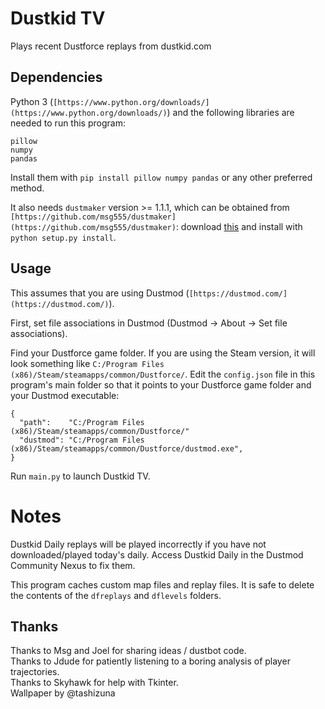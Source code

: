 # Dustkid TV

Plays recent Dustforce replays from dustkid.com


## Dependencies

Python 3 (`[https://www.python.org/downloads/](https://www.python.org/downloads/)`) and the following libraries are needed to run this program:

```
pillow
numpy
pandas
```

Install them with `pip install pillow numpy pandas` or any other preferred method.

It also needs `dustmaker` version >= 1.1.1, which can be obtained from `[https://github.com/msg555/dustmaker](https://github.com/msg555/dustmaker)`: download [this](https://github.com/msg555/dustmaker/archive/refs/heads/main.zip) and install with `python setup.py install`.


## Usage

This assumes that you are using Dustmod (`[https://dustmod.com/](https://dustmod.com/)`).

First, set file associations in Dustmod (Dustmod → About → Set file associations).

Find your Dustforce game folder. If you are using the Steam version, it will look something like `C:/Program Files (x86)/Steam/steamapps/common/Dustforce/`. Edit the `config.json` file in this program's main folder so that it points to your Dustforce game folder and your Dustmod executable:

```
{
  "path":    "C:/Program Files (x86)/Steam/steamapps/common/Dustforce/"
  "dustmod": "C:/Program Files (x86)/Steam/steamapps/common/Dustforce/dustmod.exe",
}
```

Run `main.py` to launch Dustkid TV.


# Notes

Dustkid Daily replays will be played incorrectly if you have not downloaded/played today's daily. Access Dustkid Daily in the Dustmod Community Nexus to fix them.

This program caches custom map files and replay files. It is safe to delete the contents of the `dfreplays` and `dflevels` folders.


## Thanks

Thanks to Msg and Joel for sharing ideas / dustbot code.  
Thanks to Jdude for patiently listening to a boring analysis of player trajectories.  
Thanks to Skyhawk for help with Tkinter.  
Wallpaper by @tashizuna
